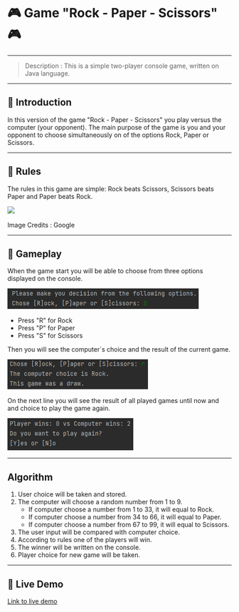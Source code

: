 # :video_game: Game "Rock - Paper - Scissors" :video_game:

---
> Description : This is a simple two-player console game, written on Java language.
---
## :beginner: Introduction
In this version of the game "Rock - Paper - Scissors" you play versus the computer (your opponent).
The main purpose of the game is you and your opponent to choose simultaneously on of the options
Rock, Paper or Scissors.

---

## :beginner: Rules
The rules in this game are simple: Rock beats Scissors, Scissors beats Paper and Paper beats Rock.

<img src="https://i1.actualno.com/actualno_2013/upload/news/2017/01/23/0719119001485166095_589245_600x458.webp"/>

Image Credits : Google

---

## :beginner: Gameplay
When the game start you will be able to choose from three options displayed on the console.

![img_3.png](PNG/img_3.png)

* Press "R" for Rock
* Press "P" for Paper
* Press "S" for Scissors

Then you will see the computer`s choice and the result of the current game.

![img_4.png](PNG/img_4.png)

On the next line you will see the result of all played games until now and and choice to play the game again.

![img_5.png](PNG/img_5.png)

---

## Algorithm

1. User choice will be taken and stored.
2. The computer will choose a random number from 1 to 9.
    * If computer choose a number from 1 to 33, it will equal to Rock.
    * If computer choose a number from 34 to 66, it will equal to Paper.
    * If computer choose a number from 67 to 99, it will equal to Scissors.
3. The user input will be compared with computer choice.
4. According to rules one of the players will win.
5. The winner will be written on the console.
6. Player choice for new game will be taken.

---

## :beginner: Live Demo

[Link to live demo](https://replit.com/@Stavr1/GameRockPaperScissorsByStavr1?v=1)